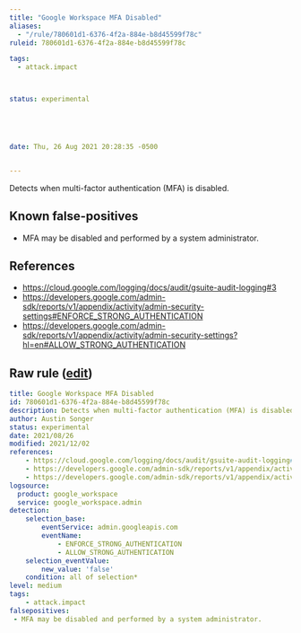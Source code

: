 ```yaml
---
title: "Google Workspace MFA Disabled"
aliases:
  - "/rule/780601d1-6376-4f2a-884e-b8d45599f78c"
ruleid: 780601d1-6376-4f2a-884e-b8d45599f78c

tags:
  - attack.impact



status: experimental





date: Thu, 26 Aug 2021 20:28:35 -0500


---
```


Detects when multi-factor authentication (MFA) is disabled.

<!--more-->


## Known false-positives

* MFA may be disabled and performed by a system administrator.



## References

* https://cloud.google.com/logging/docs/audit/gsuite-audit-logging#3
* https://developers.google.com/admin-sdk/reports/v1/appendix/activity/admin-security-settings#ENFORCE_STRONG_AUTHENTICATION
* https://developers.google.com/admin-sdk/reports/v1/appendix/activity/admin-security-settings?hl=en#ALLOW_STRONG_AUTHENTICATION


## Raw rule ([edit](https://github.com/SigmaHQ/sigma/edit/master/rules/cloud/gworkspace/gworkspace_mfa_disabled.yml))
```yaml
title: Google Workspace MFA Disabled
id: 780601d1-6376-4f2a-884e-b8d45599f78c
description: Detects when multi-factor authentication (MFA) is disabled.
author: Austin Songer
status: experimental
date: 2021/08/26
modified: 2021/12/02
references:
    - https://cloud.google.com/logging/docs/audit/gsuite-audit-logging#3
    - https://developers.google.com/admin-sdk/reports/v1/appendix/activity/admin-security-settings#ENFORCE_STRONG_AUTHENTICATION
    - https://developers.google.com/admin-sdk/reports/v1/appendix/activity/admin-security-settings?hl=en#ALLOW_STRONG_AUTHENTICATION
logsource:
  product: google_workspace
  service: google_workspace.admin
detection:
    selection_base:
        eventService: admin.googleapis.com
        eventName: 
            - ENFORCE_STRONG_AUTHENTICATION
            - ALLOW_STRONG_AUTHENTICATION
    selection_eventValue:
        new_value: 'false'
    condition: all of selection*
level: medium
tags:
    - attack.impact
falsepositives:
 - MFA may be disabled and performed by a system administrator.
 
```
